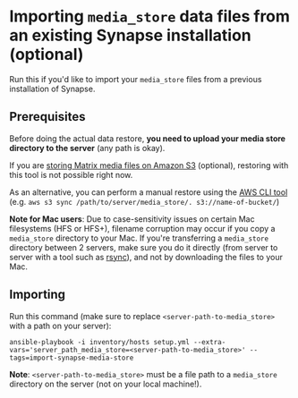 # Importing `media_store` data files from an existing Synapse installation (optional)

Run this if you'd like to import your `media_store` files from a previous installation of Synapse.


## Prerequisites

Before doing the actual data restore, **you need to upload your media store directory to the server** (any path is okay).

If you are [storing Matrix media files on Amazon S3](configuring-playbook-s3.md) (optional), restoring with this tool is not possible right now.

As an alternative, you can perform a manual restore using the [AWS CLI tool](https://aws.amazon.com/cli/) (e.g. `aws s3 sync /path/to/server/media_store/. s3://name-of-bucket/`)

**Note for Mac users**: Due to case-sensitivity issues on certain Mac filesystems (HFS or HFS+), filename corruption may occur if you copy a `media_store` directory to your Mac. If you're transferring a `media_store` directory between 2 servers, make sure you do it directly (from server to server with a tool such as [rsync](https://rsync.samba.org/)), and not by downloading the files to your Mac.


## Importing

Run this command (make sure to replace `<server-path-to-media_store>` with a path on your server):

	ansible-playbook -i inventory/hosts setup.yml --extra-vars='server_path_media_store=<server-path-to-media_store>' --tags=import-synapse-media-store

**Note**: `<server-path-to-media_store>` must be a file path to a `media_store` directory on the server (not on your local machine!).
